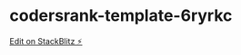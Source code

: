 # codersrank-template-6ryrkc

[Edit on StackBlitz ⚡️](https://stackblitz.com/edit/codersrank-template-6ryrkc)